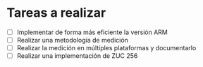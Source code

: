 # Tareas a realizar

- [ ] Implementar de forma más eficiente la versión ARM
- [ ] Realizar una metodología de medición
- [ ] Realizar la medición en múltiples plataformas y documentarlo
- [ ] Realizar una implementación de ZUC 256